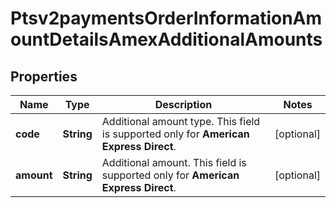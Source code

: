 
# Ptsv2paymentsOrderInformationAmountDetailsAmexAdditionalAmounts

## Properties
Name | Type | Description | Notes
------------ | ------------- | ------------- | -------------
**code** | **String** | Additional amount type. This field is supported only for **American Express Direct**.  |  [optional]
**amount** | **String** | Additional amount. This field is supported only for **American Express Direct**.  |  [optional]



